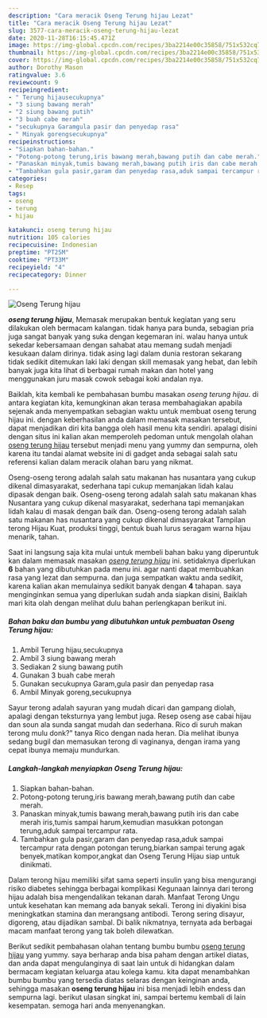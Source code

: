 ```yaml
---
description: "Cara meracik Oseng Terung hijau Lezat"
title: "Cara meracik Oseng Terung hijau Lezat"
slug: 3577-cara-meracik-oseng-terung-hijau-lezat
date: 2020-11-28T16:15:45.471Z
image: https://img-global.cpcdn.com/recipes/3ba2214e00c35858/751x532cq70/oseng-terung-hijau-foto-resep-utama.jpg
thumbnail: https://img-global.cpcdn.com/recipes/3ba2214e00c35858/751x532cq70/oseng-terung-hijau-foto-resep-utama.jpg
cover: https://img-global.cpcdn.com/recipes/3ba2214e00c35858/751x532cq70/oseng-terung-hijau-foto-resep-utama.jpg
author: Dorothy Mason
ratingvalue: 3.6
reviewcount: 9
recipeingredient:
- " Terung hijausecukupnya"
- "3 siung bawang merah"
- "2 siung bawang putih"
- "3 buah cabe merah"
- "secukupnya Garamgula pasir dan penyedap rasa"
- " Minyak gorengsecukupnya"
recipeinstructions:
- "Siapkan bahan-bahan."
- "Potong-potong terung,iris bawang merah,bawang putih dan cabe merah."
- "Panaskan minyak,tumis bawang merah,bawang putih iris dan cabe merah iris,tumis sampai harum,kemudian masukkan potongan terung,aduk sampai tercampur rata."
- "Tambahkan gula pasir,garam dan penyedap rasa,aduk sampai tercampur rata dengan potongan terung,biarkan sampai terung agak benyek,matikan kompor,angkat dan Oseng Terung Hijau siap untuk dinikmati."
categories:
- Resep
tags:
- oseng
- terung
- hijau

katakunci: oseng terung hijau 
nutrition: 105 calories
recipecuisine: Indonesian
preptime: "PT25M"
cooktime: "PT33M"
recipeyield: "4"
recipecategory: Dinner

---
```



![Oseng Terung hijau](https://img-global.cpcdn.com/recipes/3ba2214e00c35858/751x532cq70/oseng-terung-hijau-foto-resep-utama.jpg)

<b><i>oseng terung hijau</i></b>, Memasak merupakan bentuk kegiatan yang seru dilakukan oleh bermacam kalangan. tidak hanya para bunda, sebagian pria juga sangat banyak yang suka dengan kegemaran ini. walau hanya untuk sekedar kebersamaan dengan sahabat atau memang sudah menjadi kesukaan dalam dirinya. tidak asing lagi dalam dunia restoran sekarang tidak sedikit ditemukan laki laki dengan skill memasak yang hebat, dan lebih banyak juga kita lihat di berbagai rumah makan dan hotel yang menggunakan juru masak cowok sebagai koki andalan nya.

Baiklah, kita kembali ke pembahasan bumbu masakan <i>oseng terung hijau</i>. di antara kegiatan kita, kemungkinan akan terasa membahagiakan apabila sejenak anda menyempatkan sebagian waktu untuk membuat oseng terung hijau ini. dengan keberhasilan anda dalam memasak masakan tersebut, dapat menjadikan diri kita bangga oleh hasil menu kita sendiri. apalagi disini dengan situs ini kalian akan memperoleh pedoman untuk mengolah olahan <u>oseng terung hijau</u> tersebut menjadi menu yang yummy dan sempurna, oleh karena itu tandai alamat website ini di gadget anda sebagai salah satu referensi kalian dalam meracik olahan baru yang nikmat.

Oseng-oseng terong adalah salah satu makanan has nusantara yang cukup dikenal dimasyarakat, sederhana tapi cukup memanjakan lidah kalau dipasak dengan baik. Oseng-oseng terong adalah salah satu makanan khas Nusantara yang cukup dikenal masyarakat, sederhana tapi memanjakan lidah kalau di masak dengan baik dan. Oseng-oseng terong adalah salah satu makanan has nusantara yang cukup dikenal dimasyarakat Tampilan terong Hijau Kuat, produksi tinggi, bentuk buah lurus seragam warna hijau menarik, tahan.


Saat ini langsung saja kita mulai untuk membeli bahan baku yang diperuntuk kan dalam memasak masakan <u><i>oseng terung hijau</i></u> ini. setidaknya diperlukan <b>6</b> bahan yang dibutuhkan pada menu ini. agar nanti dapat membuahkan rasa yang lezat dan sempurna. dan juga sempatkan waktu anda sedikit, karena kalian akan memulainya sedikit banyak dengan <b>4</b> tahapan. saya menginginkan semua yang diperlukan sudah anda siapkan disini, Baiklah mari kita olah dengan melihat dulu bahan perlengkapan berikut ini.

<!--inarticleads1-->

##### Bahan baku dan bumbu yang dibutuhkan untuk pembuatan Oseng Terung hijau:

1. Ambil  Terung hijau,secukupnya
1. Ambil 3 siung bawang merah
1. Sediakan 2 siung bawang putih
1. Gunakan 3 buah cabe merah
1. Gunakan secukupnya Garam,gula pasir dan penyedap rasa
1. Ambil  Minyak goreng,secukupnya


Sayur terong adalah sayuran yang mudah dicari dan gampang diolah, apalagi dengan teksturnya yang lembut juga. Resep oseng ase cabai hijau dan soun ala sunda sangat mudah dan sederhana. Rico di suruh makan terong mulu donk?&#34; tanya Rico dengan nada heran. Dia melihat ibunya sedang bugil dan memasukan terong di vaginanya, dengan irama yang cepat ibunya memaju mundurkan. 

<!--inarticleads2-->

##### Langkah-langkah menyiapkan Oseng Terung hijau:

1. Siapkan bahan-bahan.
1. Potong-potong terung,iris bawang merah,bawang putih dan cabe merah.
1. Panaskan minyak,tumis bawang merah,bawang putih iris dan cabe merah iris,tumis sampai harum,kemudian masukkan potongan terung,aduk sampai tercampur rata.
1. Tambahkan gula pasir,garam dan penyedap rasa,aduk sampai tercampur rata dengan potongan terung,biarkan sampai terung agak benyek,matikan kompor,angkat dan Oseng Terung Hijau siap untuk dinikmati.


Dalam terong hijau memiliki sifat sama seperti insulin yang bisa mengurangi risiko diabetes sehingga berbagai komplikasi Kegunaan lainnya dari terong hijau adalah bisa mengendalikan tekanan darah. Manfaat Terong Ungu untuk kesehatan kan memang ada banyak sekali. Terong ini diyakini bisa meningkatkan stamina dan merangsang antibodi. Terong sering disayur, digoreng, atau dijadikan sambal. Di balik nikmatnya, ternyata ada berbagai macam manfaat terong yang tak boleh dilewatkan. 

Berikut sedikit pembahasan olahan tentang bumbu bumbu <u>oseng terung hijau</u> yang yummy. saya berharap anda bisa paham dengan artikel diatas, dan anda dapat mengulanginya di saat lain untuk di hidangkan dalam bermacam kegiatan keluarga atau kolega kamu. kita dapat menambahkan bumbu bumbu yang tersedia diatas selaras dengan keinginan anda, sehingga masakan <b>oseng terung hijau</b> ini bisa menjadi lebih endess dan sempurna lagi. berikut ulasan singkat ini, sampai bertemu kembali di lain kesempatan. semoga hari anda menyenangkan.

